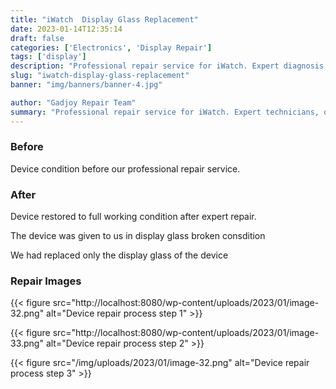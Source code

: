 ```yaml
---
title: "iWatch  Display Glass Replacement"
date: 2023-01-14T12:35:14
draft: false
categories: ['Electronics', 'Display Repair']
tags: ['display']
description: "Professional repair service for iWatch. Expert diagnosis and quality repairs in Bangalore."
slug: "iwatch-display-glass-replacement"
banner: "img/banners/banner-4.jpg"

author: "Gadjoy Repair Team"
summary: "Professional repair service for iWatch. Expert technicians, quality parts, warranty included."
---
```


### Before

Device condition before our professional repair service.

### After

Device restored to full working condition after expert repair.

The device was given to us in display glass broken consdition

We had replaced only the display glass of the device

### Repair Images

{{< figure src="http://localhost:8080/wp-content/uploads/2023/01/image-32.png" alt="Device repair process step 1" >}}

{{< figure src="http://localhost:8080/wp-content/uploads/2023/01/image-33.png" alt="Device repair process step 2" >}}

{{< figure src="/img/uploads/2023/01/image-32.png" alt="Device repair process step 3" >}}

